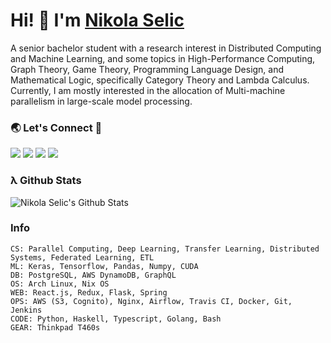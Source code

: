 # Hi! 👋 I'm [Nikola Selic](https://github.com/Selich)

A senior bachelor student with a research interest in Distributed Computing and Machine Learning, and some topics in High-Performance Computing, Graph Theory, Game Theory, Programming Language Design, and Mathematical Logic, specifically Category Theory and Lambda Calculus. Currently, I am mostly interested in the allocation of Multi-machine parallelism in large-scale model processing.

### 🌏 Let's Connect 🔗

[![](https://img.shields.io/badge/linkedin-%230077B5.svg?&style=for-the-badge&logo=linkedin&logoColor=white&color=F80384)](https://www.linkedin.com/in/n-selic/)
[![](https://img.shields.io/badge/twitter-%230077B5.svg?&style=for-the-badge&logo=twitter&logoColor=white&color=F80384)](https://twitter.com/_selich_)
[![](https://img.shields.io/badge/kaggle-%230077B5.svg?&style=for-the-badge&logo=kaggle&logoColor=white&color=F80384)](https://www.kaggle.com/selich)
[![](https://img.shields.io/badge/researchgate-%230077B5.svg?&style=for-the-badge&logo=researchgate&logoColor=white&color=F80384)](https://www.researchgate.net/profile/Nikola-Selic)


### λ Github Stats

![Nikola Selic's Github Stats](https://github-readme-stats.vercel.app/api?username=Selich&theme=black)

### Info

```
CS: Parallel Computing, Deep Learning, Transfer Learning, Distributed Systems, Federated Learning, ETL
ML: Keras, Tensorflow, Pandas, Numpy, CUDA
DB: PostgreSQL, AWS DynamoDB, GraphQL
OS: Arch Linux, Nix OS
WEB: React.js, Redux, Flask, Spring
OPS: AWS (S3, Cognito), Nginx, Airflow, Travis CI, Docker, Git, Jenkins
CODE: Python, Haskell, Typescript, Golang, Bash
GEAR: Thinkpad T460s
```



